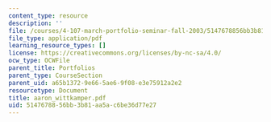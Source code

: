 ```yaml
---
content_type: resource
description: ''
file: /courses/4-107-march-portfolio-seminar-fall-2003/5147678856bb3b81aa5ac6be36d77e27_aaron_wittkamper.pdf
file_type: application/pdf
learning_resource_types: []
license: https://creativecommons.org/licenses/by-nc-sa/4.0/
ocw_type: OCWFile
parent_title: Portfolios
parent_type: CourseSection
parent_uid: a65b1372-9e66-5ae6-9f08-e3e75912a2e2
resourcetype: Document
title: aaron_wittkamper.pdf
uid: 51476788-56bb-3b81-aa5a-c6be36d77e27
---
```

